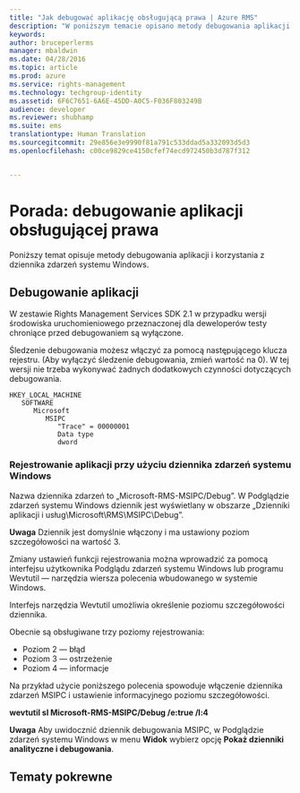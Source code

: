 ```yaml
---
title: "Jak debugować aplikację obsługującą prawa | Azure RMS"
description: "W poniższym temacie opisano metody debugowania aplikacji i korzystania z dziennika zdarzeń systemu Windows."
keywords: 
author: bruceperlerms
manager: mbaldwin
ms.date: 04/28/2016
ms.topic: article
ms.prod: azure
ms.service: rights-management
ms.technology: techgroup-identity
ms.assetid: 6F6C7651-6A6E-45DD-A0C5-F036F803249B
audience: developer
ms.reviewer: shubhamp
ms.suite: ems
translationtype: Human Translation
ms.sourcegitcommit: 29e856e3e9990f81a791c533ddad5a332093d5d3
ms.openlocfilehash: c00ce9829ce4150cfef74ecd972450b3d787f312


---
```


# Porada: debugowanie aplikacji obsługującej prawa

Poniższy temat opisuje metody debugowania aplikacji i korzystania z dziennika zdarzeń systemu Windows.

## Debugowanie aplikacji

W zestawie Rights Management Services SDK 2.1 w przypadku wersji środowiska uruchomieniowego przeznaczonej dla deweloperów testy chroniące przed debugowaniem są wyłączone.

Śledzenie debugowania możesz włączyć za pomocą następującego klucza rejestru. (Aby wyłączyć śledzenie debugowania, zmień wartość na 0). W tej wersji nie trzeba wykonywać żadnych dodatkowych czynności dotyczących debugowania.


```
HKEY_LOCAL_MACHINE
   SOFTWARE
      Microsoft
         MSIPC
            "Trace" = 00000001
            Data type
            dword
```

### Rejestrowanie aplikacji przy użyciu dziennika zdarzeń systemu Windows

Nazwa dziennika zdarzeń to „Microsoft-RMS-MSIPC/Debug”. W Podglądzie zdarzeń systemu Windows dziennik jest wyświetlany w obszarze „Dzienniki aplikacji i usług\\Microsoft\\RMS\\MSIPC\\Debug”.

**Uwaga** Dziennik jest domyślnie włączony i ma ustawiony poziom szczegółowości na wartość 3.

 

Zmiany ustawień funkcji rejestrowania można wprowadzić za pomocą interfejsu użytkownika Podglądu zdarzeń systemu Windows lub programu Wevtutil — narzędzia wiersza polecenia wbudowanego w systemie Windows.

Interfejs narzędzia Wevtutil umożliwia określenie poziomu szczegółowości dziennika.

Obecnie są obsługiwane trzy poziomy rejestrowania:

-   Poziom 2 — błąd
-   Poziom 3 — ostrzeżenie
-   Poziom 4 — informacje

Na przykład użycie poniższego polecenia spowoduje włączenie dziennika zdarzeń MSIPC i ustawienie informacyjnego poziomu szczegółowości.

**wevtutil sl Microsoft-RMS-MSIPC/Debug /e:true /l:4**

**Uwaga** Aby uwidocznić dziennik debugowania MSIPC, w Podglądzie zdarzeń systemu Windows w menu **Widok** wybierz opcję **Pokaż dzienniki analityczne i debugowania**.

 

## Tematy pokrewne

 

 



<!--HONumber=Jun16_HO4-->


